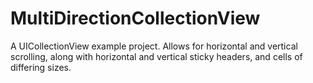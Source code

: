 # MultiDirectionCollectionView
A UICollectionView example project. Allows for horizontal and vertical scrolling, along with horizontal and vertical sticky headers, and cells of differing sizes.
